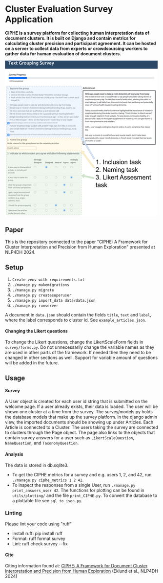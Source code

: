 # Cluster Evaluation Survey Application

**CIPHE is a survey platform for collecting human interpretation data of document clusters. It is built on Django and contain metrics for calculating cluster precision and participant agreement. It can be hosted on a server to collect data from experts or crowdsourcing workers to gather data for human evaluation of document clusters.**


<img src="survey/static/images/CIPHE_platform.png" alt="drawing" width="500"/>

## Paper
This is the repository connected to the paper "CIPHE: A Framework for Cluster Interpretation and Precision from Human Exploration" presented at NLP4DH 2024.


## Setup
1. `Create venv with requirements.txt`
2. `./manage.py makemigrations`
3. `./manage.py migrate`
4. `./manage.py createsuperuser`
5. `./manage.py import_data data/data.json`
6. `./manage.py runserver`

A document in `data.json` should contain the fields `title`, `text` and `label`, where the label corresponds to cluster id. See `example_articles.json`.

#### Changing the Likert questions
To change the Likert questions, change the LikertScaleForm fields in `survey/forms.py`. Do not unnecessarily change the variable names as they are used in other parts of the framework. If needed then they need to be changed in other sections as well. Support for variable amount of questions will be added in the future.

## Usage
#### Survey
A User object is created for each user id string that is submitted on the welcome page. If a user already exists, their data is loaded. The user will be shown one cluster at a time from the survey. The survey/models.py holds the database models that make up the survey platform. In the django admin view, the imported documents should be showing up under Articles. Each Article is connected to a Cluster. The users taking the survey are connected to clusters through the Page object. The page also links to the objects that contain survey answers for a user such as `LikertScaleQuestion`, `NameQuestion`, and `TaxonomyQuestion`.


#### Analysis
The data is stored in db.sqlite3. 
* To get the CIPHE metrics for a survey and e.g. users 1, 2, and 42, run `./manage.py ciphe_metrics 1 2 42`.
* To inspect the responses from a single User, run `./manage.py print_answers_user 42`.
The functions for plotting can be found in `utils/plotting/` and the file `print_CIPHE.py`. To convert the database to a plottable file see `sql_to_json.py`.


### Linting
Please lint your code using "ruff"
* Install ruff: pip install ruff
* Format: ruff format survey
* Lint: ruff check survey --fix


#### Cite
Citing information found at:
[CIPHE: A Framework for Document Cluster Interpretation and Precision from Human Exploration](https://aclanthology.org/2024.nlp4dh-1.52) (Eklund et al., NLP4DH 2024)

